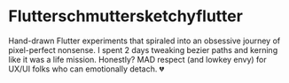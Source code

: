 # Flutterschmuttersketchyflutter
Hand-drawn Flutter experiments that spiraled into an obsessive journey of pixel-perfect nonsense.
I spent 2 days tweaking bezier paths and kerning like it was a life mission. Honestly? MAD respect (and lowkey envy) for UX/UI folks who can emotionally detach. 💔
